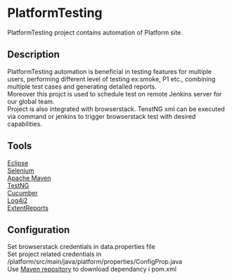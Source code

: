 # PlatformTesting

PlatformTesting project contains automation of Platform site. 

## Description
PlatformTesting automation is beneficial in testing features for multiple users, performing different level of testing ex:smoke, P1 etc., combining multiple test cases and generating detailed reports.\
Moreover this projct is used to schedule test on remote Jenkins server for our global team.\
Project is also integrated with browserstack. TenstNG xml can be executed via command or jenkins to trigger browserstack test with desired capabilities.

## Tools
[Eclipse](https://www.eclipse.org/downloads/)\
[Selenium](https://www.selenium.dev/downloads/)\
[Apache Maven](https://maven.apache.org/download.cgi)\
[TestNG](https://testng.org/doc/download.html)\
[Cucumber](https://cucumber.io/docs/installation/)\
[Log4j2](https://logging.apache.org/log4j/2.x/download.html)\
[ExtentReports](https://www.extentreports.com/)

## Configuration

Set browserstack credentials in data.properties file\
Set project related credentials in /platform/src/main/java/platform/properties/ConfigProp.java\
Use [Maven repository](https://mvnrepository.com/artifact/org.apache.maven.surefire/surefire-report-parser) to download dependancy i pom.xml 
